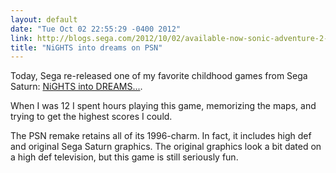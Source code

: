 ```yaml
---
layout: default
date: "Tue Oct 02 22:55:29 -0400 2012"
link: http://blogs.sega.com/2012/10/02/available-now-sonic-adventure-2-and-nights-into-dreams/
title: "NiGHTS into dreams on PSN"
---
```


Today, Sega re-released one of my favorite childhood games from Sega Saturn:
[NiGHTS into DREAMS...](http://en.wikipedia.org/wiki/Nights_into_Dreams...).

When I was 12 I spent hours playing this game, memorizing the
maps, and trying to get the highest scores I could.

The PSN remake retains all of its 1996-charm. In fact, it includes high def
and original Sega Saturn graphics. The original graphics look a bit dated
on a high def television, but this game is still seriously fun.
